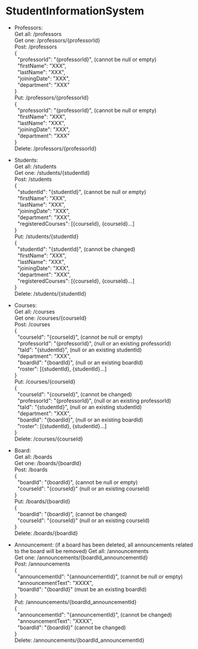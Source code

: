 # StudentInformationSystem

* Professors:  
Get all: /professors  
Get one: /professors/{professorId}  
Post: /professors   
{  
&nbsp;&nbsp;"professorId": "{professorId}", (cannot be null or empty)  
&nbsp;&nbsp;"firstName": "XXX",  
&nbsp;&nbsp;"lastName": "XXX",  
&nbsp;&nbsp;"joiningDate": "XXX",  
&nbsp;&nbsp;"department": "XXX"  
}  
Put: /professors/{professorId}   
{  
&nbsp;&nbsp;"professorId": "{professorId}", (cannot be null or empty)  
&nbsp;&nbsp;"firstName": "XXX",  
&nbsp;&nbsp;"lastName": "XXX",  
&nbsp;&nbsp;"joiningDate": "XXX",  
&nbsp;&nbsp;"department": "XXX"  
}  
Delete: /professors/{professorId}  

* Students:  
Get all: /students   
Get one: /students/{studentId}  
Post: /students  
{  
&nbsp;&nbsp;"studentId": "{studentId}", (cannot be null or empty)  
&nbsp;&nbsp;"firstName": "XXX",  
&nbsp;&nbsp;"lastName": "XXX",  
&nbsp;&nbsp;"joiningDate": "XXX",  
&nbsp;&nbsp;"department": "XXX",  
&nbsp;&nbsp;"registeredCourses": [{courseId}, {courseId}...]    
}  
Put: /students/{studentId}  
{  
&nbsp;&nbsp;"studentId": "{studentId}", (cannot be changed)  
&nbsp;&nbsp;"firstName": "XXX",  
&nbsp;&nbsp;"lastName": "XXX",  
&nbsp;&nbsp;"joiningDate": "XXX",  
&nbsp;&nbsp;"department": "XXX",  
&nbsp;&nbsp;"registeredCourses": [{courseId}, {courseId}...]    
}  
Delete: /students/{studentId}  

* Courses:  
Get all: /courses  
Get one: /courses/{courseId}  
Post: /courses   
{  
&nbsp;&nbsp;"courseId": "{courseId}", (cannot be null or empty)  
&nbsp;&nbsp;"professorId": "{professorId}", (null or an existing professorId)  
&nbsp;&nbsp;"taId": "{studentId}", (null or an existing studentId)  
&nbsp;&nbsp;"department": "XXX",  
&nbsp;&nbsp;"boardId": "{boardId}", (null or an existing boardId)  
&nbsp;&nbsp;"roster": [{studentId}, {studentId}...]    
}   
Put: /courses/{courseId}   
{  
&nbsp;&nbsp;"courseId": "{courseId}", (cannot be changed)  
&nbsp;&nbsp;"professorId": "{professorId}", (null or an existing professorId)  
&nbsp;&nbsp;"taId": "{studentId}", (null or an existing studentId)  
&nbsp;&nbsp;"department": "XXX",  
&nbsp;&nbsp;"boardId": "{boardId}", (null or an existing boardId)  
&nbsp;&nbsp;"roster": [{studentId}, {studentId}...]    
}   
Delete: /courses/{courseId}  

* Board:  
Get all: /boards  
Get one: /boards/{boardId}  
Post: /boards   
{  
&nbsp;&nbsp;"boardId": "{boardId}", (cannot be null or empty)  
&nbsp;&nbsp;"courseId": "{courseId}" (null or an existing courseId)  
}  
Put: /boards/{boardId}  
{  
&nbsp;&nbsp;"boardId": "{boardId}", (cannot be changed)  
&nbsp;&nbsp;"courseId": "{courseId}" (null or an existing courseId)  
}  
Delete: /boards/{boardId}  

* Announcement:  (if a board has been deleted, all announcements related to the board will be removed)
Get all: /announcements  
Get one: /announcements/{boardId_announcementId}  
Post: /announcements   
{  
&nbsp;&nbsp;"announcementId": "{announcementId}", (cannot be null or empty)  
&nbsp;&nbsp;"announcementText": "XXXX",  
&nbsp;&nbsp;"boardId": "{boardId}" (must be an existing boardId)  
}   
Put: /announcements/{boardId_announcementId}    
{  
&nbsp;&nbsp;"announcementId": "{announcementId}", (cannot be changed)  
&nbsp;&nbsp;"announcementText": "XXXX",  
&nbsp;&nbsp;"boardId": "{boardId}" (cannot be changed)  
}    
Delete: /announcements/{boardId_announcementId}   
